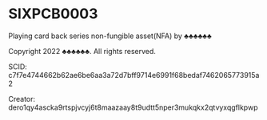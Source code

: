 # SIXPCB0003
Playing card back series non-fungible asset(NFA) by ♣♣♣♣♣♣

Copyright 2022 ♣♣♣♣♣♣. All rights reserved.

SCID: c7f7e4744662b62ae6be6aa3a72d7bff9714e6991f68bedaf7462065773915a2

Creator: dero1qy4ascka9rtspjvcyj6t8maazaay8t9udtt5nper3mukqkx2qtvyxqgflkpwp
